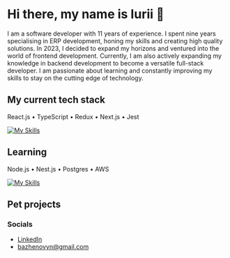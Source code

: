 # Hi there, my name is Iurii 👋

I am a software developer with 11 years of experience. I spent nine years specialising in ERP development, honing my skills and creating high quality solutions. In 2023, I decided to expand my horizons and ventured into the world of frontend development. Currently, I am also actively expanding my knowledge in backend development to become a versatile full-stack developer. I am passionate about learning and constantly improving my skills to stay on the cutting edge of technology.

## My current tech stack

React.js • TypeScript • Redux • Next.js • Jest

[![My Skills](https://skillicons.dev/icons?i=js,ts,react,redux,nextjs,graphql,html,css,sass,jest,vitest)](https://skillicons.dev)

## Learning

Node.js • Nest.js • Postgres • AWS

[![My Skills](https://skillicons.dev/icons?i=nodejs,nestjs,postgres,docker,aws)](https://skillicons.dev)

## Pet projects

### Socials
* [LinkedIn](https://www.linkedin.com/in/iurii-bazhenov/)
* <bazhenovyn@gmail.com>
